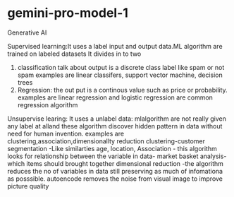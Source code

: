 # gemini-pro-model-1
Generative AI





Supervised learning:It uses a label input and output data.ML algorithm are trained on labeled datasets
It divides in to two 
1) classification talk about output is a discrete class label like spam or not spam
examples are linear classifers, support vector machine, decision trees
2) Regression: the out put is a continous value such as price or probability.
examples are linear regression and logistic regression are common regression algorithm

Unsupervise learing: It uses a unlabel data: mlalgorithm are not really given any label at alland these algorithm discover hidden pattern in data without need for human invention.
examples are clustering,association,dimensionallty reduction
clustering-customer segmentation -Like similarties age, location, 
Association - this algorithm looks for relationship between the variable in data- market basket analysis- which items should brought together
dimensional reduction -the algorithm reduces the no of variables in data still preserving as much of infomationa as posssible. autoencode removes the noise from visual image to improve picture quality
